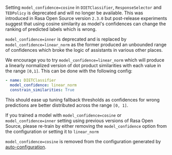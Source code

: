 Setting `model_confidence=cosine` in `DIETClassifier`, `ResponseSelector` and `TEDPolicy` is deprecated and will no longer be available. This was introduced in Rasa Open Source version `2.3.0` but post-release experiments suggest that using cosine similarity as model's confidences can change the ranking of predicted labels which is wrong.

`model_confidence=inner` is deprecated and is replaced by `model_confidence=linear_norm` as the former produced an unbounded range of confidences which broke the logic of assistants in various other places.

We encourage you to try `model_confidence=linear_norm` which will produce a linearly normalized version of dot product similarities with each value in the range `[0,1]`. This can be done with the following config:
```yaml
- name: DIETClassifier
  model_confidence: linear_norm
  constrain_similarities: True
```
This should ease up tuning fallback thresholds as confidences for wrong predictions are better distributed across the range `[0, 1]`.

If you trained a model with `model_confidence=cosine` or `model_confidence=inner` setting using previous versions of Rasa Open Source, please re-train by either removing the `model_confidence` option from the configuration or setting it to `linear_norm`

`model_confidence=cosine` is removed from the configuration generated by [auto-configuration](model-configuration.mdx#suggested-config).
